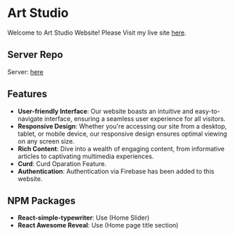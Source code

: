 # Art Studio

Welcome to Art Studio Website! Please Visit my live site [here](https://b910-f0f4b.firebaseapp.com/).

## Server Repo
Server: [here](https://github.com/sharifulislam1999/art-studio-server)

## Features

- **User-friendly Interface**: Our website boasts an intuitive and easy-to-navigate interface, ensuring a seamless user experience for all visitors.
- **Responsive Design**: Whether you're accessing our site from a desktop, tablet, or mobile device, our responsive design ensures optimal viewing on any screen size.
- **Rich Content**: Dive into a wealth of engaging content, from informative articles to captivating multimedia experiences.
- **Curd**: Curd Oparation Feature.
- **Authentication**: Authentication via Firebase has been added to this website.

## NPM Packages
- **React-simple-typewriter**: Use (Home Slider) 
- **React Awesome Reveal**: Use (Home page title section)

